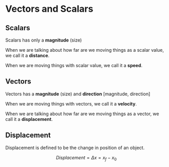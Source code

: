 # Vectors and Scalars

## Scalars

Scalars has only a **magnitude** (size)

When we are talking about how far are we moving things as a scalar value, we call it a **distance**.

When we are moving things with scalar value, we call it a **speed**.

## Vectors

Vectors has a **magnitude** (size) and **direction** [magnitude, direction]

When we are moving things with vectors, we call it a **velocity**.

When we are talking about how far are we moving things as a vector, we call it a **displacement**.

## Displacement

Displacement is defined to be the change in position of an object.

$$Displacement = \Delta x = x_f - x_0$$
